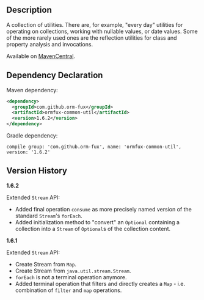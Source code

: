 ## Description

A collection of utilities. There are, for example, "every day" utilities for operating on 
collections, working with nullable values, or date values. Some of the more rarely used 
ones are the reflection utilities for class and property analysis and invocations.

Available on [MavenCentral](https://search.maven.org/search?q=g:com.github.orm-fux%20AND%20a:ormfux-common-util).

## Dependency Declaration

Maven dependency:

```xml
<dependency>
  <groupId>com.github.orm-fux</groupId>
  <artifactId>ormfux-common-util</artifactId>
  <version>1.6.2</version>
</dependency>
```

Gradle dependency:

```
compile group: 'com.github.orm-fux', name: 'ormfux-common-util', version: '1.6.2'
```

## Version History

**1.6.2**

Extended `Stream` API:

* Added final operation `consume` as more precisely named version of the standard `Stream`'s `forEach`.
* Added initialization method to "convert" an `Optional` containing a collection into a `Stream` of `Optional`s of the collection content.

**1.6.1**

Extended `Stream` API:

* Create Stream from `Map`.
* Create Stream from `java.util.stream.Stream`.
* `forEach` is not a terminal operation anymore.
* Added terminal operation that filters and directly creates a `Map` - i.e. combination of `filter` and `map` operations.

